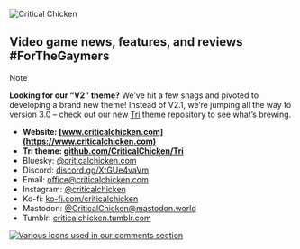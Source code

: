 ![Critical Chicken](https://github.com/CriticalChicken/.github/assets/35422415/9bfde9fb-c430-4873-9532-e6ccae56d6da)

## Video game news, features, and reviews #ForTheGaymers

> [!NOTE]
> <b>Looking for our &ldquo;V2&rdquo; theme?</b> We&rsquo;ve hit a few snags and pivoted to developing a brand new theme! Instead of V2.1, we&rsquo;re jumping all the way to version 3.0 &ndash; check out our new [Tri](https://github.com/CriticalChicken/Tri) theme repository to see what&rsquo;s brewing.

- **Website: [www.criticalchicken.com](https://www.criticalchicken.com)**
- **Tri theme: [github.com/CriticalChicken/Tri](https://github.com/CriticalChicken/Tri)**
- Bluesky: [@criticalchicken.com](https://bsky.app/profile/criticalchicken.com)
- Discord: [discord.gg/XtGUe4vaVm](https://discord.gg/XtGUe4vaVm)
- Email: [office@criticalchicken.com](mailto:office@criticalchicken.com)
- Instagram: [@criticalchicken](https://www.instagram.com/criticalchicken)
- Ko-fi: [ko-fi.com/criticalchicken](https://ko-fi.com/criticalchicken)
- Mastodon: [@CriticalChicken@mastodon.world](https://mastodon.world/@CriticalChicken)
- Tumblr: [criticalchicken.tumblr.com](https://criticalchicken.tumblr.com/)

<picture><a href="https://notbyai.fyi" target="_blank" rel="external help"><img alt="Various icons used in our comments section" src="https://github.com/CriticalChicken/.github/assets/35422415/302eee1b-11ff-4239-8e68-7111ff0d50c6"></a></picture>
